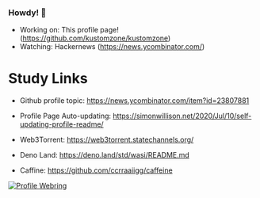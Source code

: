 ### Howdy! 👋

- Working on: This profile page! (https://github.com/kustomzone/kustomzone)
- Watching:   Hackernews (https://news.ycombinator.com/)

# Study Links

- Github profile topic: https://news.ycombinator.com/item?id=23807881
- Profile Page Auto-updating: https://simonwillison.net/2020/Jul/10/self-updating-profile-readme/

- Web3Torrent: https://web3torrent.statechannels.org/
- Deno Land:   https://deno.land/std/wasi/README.md
- Caffine:     https://github.com/ccrraaiigg/caffeine

[![Profile Webring](https://randos.online/u/kustomzone)](https://randos.online/u/kustomzone/next)
